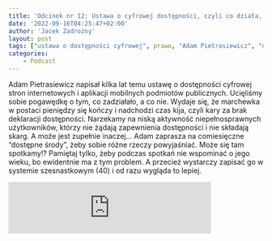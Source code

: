 ```yaml
---
title: 'Odcinek nr 12: Ustawa o cyfrowej dostępności, czyli co działa, co nie działa i kiedy sypną się kary'
date: '2022-09-16T04:25:47+02:00'
author: 'Jacek Zadrożny'
layout: post
tags: ["ustawa o dostępności cyfrowej", prawo, "Adam Pietrasiewicz", "deklaracja dostępności"]
categories:
    - Podcast
---
```


Adam Pietrasiewicz napisał kilka lat temu ustawę o dostępności cyfrowej stron internetowych i aplikacji mobilnych podmiotów publicznych. Ucięliśmy sobie pogawędkę o tym, co zadziałało, a co nie. Wydaje się, że marchewka w postaci pieniędzy się kończy i nadchodzi czas kija, czyli kary za brak deklaracji dostępności. Narzekamy na niską aktywność niepełnosprawnych użytkowników, którzy nie żądają zapewnienia dostępności i nie składają skarg. A może jest zupełnie inaczej… Adam zaprasza na comiesięczne “dostępne środy”, żeby sobie różne rzeczy powyjaśniać. Może się tam spotkamy!? Pamiętaj tylko, żeby podczas spotkań nie wspominać o jego wieku, bo ewidentnie ma z tym problem. A przecież wystarczy zapisać go w systemie szesnastkowym (40) i od razu wygląda to lepiej.


<iframe src="https://anchor.fm/jaczad/embed/episodes/Ustawa-o-cyfrowej-dostpnoci--czyli-co-dziaa--co-nie-dziaa-i-kiedy-sypn-si-kary-e1nsk32" height="102px" width="400px" frameborder="0" scrolling="no"></iframe>